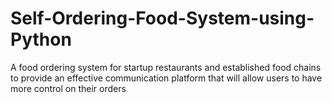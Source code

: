 # Self-Ordering-Food-System-using-Python
A food ordering system for startup restaurants and established food chains to provide an effective communication platform that will allow users to have more control on their orders
